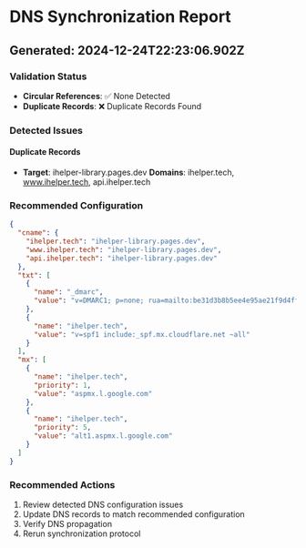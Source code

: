# DNS Synchronization Report
## Generated: 2024-12-24T22:23:06.902Z

### Validation Status
- **Circular References**: ✅ None Detected
- **Duplicate Records**: ❌ Duplicate Records Found

### Detected Issues


#### Duplicate Records
- **Target**: ihelper-library.pages.dev
  **Domains**: ihelper.tech, www.ihelper.tech, api.ihelper.tech

### Recommended Configuration
```json
{
  "cname": {
    "ihelper.tech": "ihelper-library.pages.dev",
    "www.ihelper.tech": "ihelper-library.pages.dev",
    "api.ihelper.tech": "ihelper-library.pages.dev"
  },
  "txt": [
    {
      "name": "_dmarc",
      "value": "v=DMARC1; p=none; rua=mailto:be31d3b8b5ee4e95ae21f9d4ff332fd7@dmarc-reports.cloudflare.net"
    },
    {
      "name": "ihelper.tech",
      "value": "v=spf1 include:_spf.mx.cloudflare.net ~all"
    }
  ],
  "mx": [
    {
      "name": "ihelper.tech",
      "priority": 1,
      "value": "aspmx.l.google.com"
    },
    {
      "name": "ihelper.tech",
      "priority": 5,
      "value": "alt1.aspmx.l.google.com"
    }
  ]
}
```

### Recommended Actions
1. Review detected DNS configuration issues
2. Update DNS records to match recommended configuration
3. Verify DNS propagation
4. Rerun synchronization protocol
